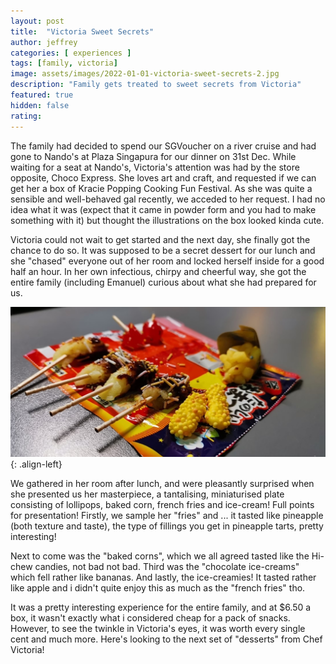 ```yaml
---
layout: post
title:  "Victoria Sweet Secrets"
author: jeffrey
categories: [ experiences ]
tags: [family, victoria]
image: assets/images/2022-01-01-victoria-sweet-secrets-2.jpg
description: "Family gets treated to sweet secrets from Victoria"
featured: true
hidden: false
rating:
---
```


The family had decided to spend our SGVoucher on a river cruise and had gone to Nando's at Plaza Singapura for our dinner on 31st Dec. While waiting for a seat at Nando's, Victoria's attention was had by the store opposite, Choco Express. She loves art and craft, and requested if we can get her a box of Kracie Popping Cooking Fun Festival. As she was quite a sensible and well-behaved gal recently, we acceded to her request. I had no idea what it was (expect that it came in powder form and you had to make something with it) but thought the illustrations on the box looked kinda cute.

Victoria could not wait to get started and the next day, she finally got the chance to do so. It was supposed to be a secret dessert for our lunch and she "chased" everyone out of her room and locked herself inside for a good half an hour. In her own infectious, chirpy and cheerful way, she got the entire family (including Emanuel) curious about what she had prepared for us.

![2022-01-01-victoria-sweet-secrets-1.jpg](/assets/images/2022-01-01-victoria-sweet-secrets-1.jpg){: .align-left}

We gathered in her room after lunch, and were pleasantly surprised when she presented us her masterpiece, a tantalising, miniaturised plate consisting of lollipops, baked corn, french fries and ice-cream! Full points for presentation! Firstly, we sample her "fries" and ... it tasted like pineapple (both texture and taste), the type of fillings you get in pineapple tarts, pretty interesting!

Next to come was the "baked corns", which we all agreed tasted like the Hi-chew candies, not bad not bad. Third was the "chocolate ice-creams" which fell rather like bananas. And lastly, the ice-creamies! It tasted rather like apple and i didn't quite enjoy this as much as the "french fries" tho.

It was a pretty interesting experience for the entire family, and at $6.50 a box, it wasn't exactly what i considered cheap for a pack of snacks. However, to see the twinkle in Victoria's eyes, it was worth every single cent and much more. Here's looking to the next set of "desserts" from Chef Victoria!
